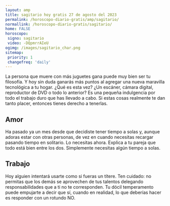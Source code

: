 ```yaml
---
layout: amp
title: sagitario hoy gratis 27 de agosto del 2023 
permalink: /horoscopo-diario-gratis/amp/sagitario/
normallink: /horoscopo-diario-gratis/sagitario/
home: FALSE
horoscopo:
 signo: sagitario
 video: -DQpmrrAIeU
ogimg: /images/sagitario_char.png
sitemap:
 priority: 1
 changefreq: 'daily'
---
```



La persona que muere con más juguetes gana puede muy bien ser tu filosofía. Y hoy sin duda ganarás más puntos al agregar una nueva maravilla tecnológica a tu hogar. ¿Qué es esta vez? ¿Un escáner, cámara digital, reproductor de DVD o todo lo anterior? Es una pequeña indulgencia por todo el trabajo duro que has llevado a cabo. Si estas cosas realmente te dan tanto placer, entonces tienes derecho a tenerlas.

## Amor

Ha pasado ya un mes desde que decidiste tener tiempo a solas y, aunque adoras estar con otras personas, de vez en cuando necesitas recargar pasando tiempo en solitario. Lo necesitas ahora. Explica a tu pareja que todo está bien entre los dos. Simplemente necesitas algún tiempo a solas.

## Trabajo

Hoy alguien intentará usarte como si fueras un títere. Ten cuidado: no permitas que los demás se aprovechen de tus talentos delegando responsabilidades que a ti no te corresponden. Tu dócil temperamento puede empujarte a decir que sí, cuando en realidad, lo que deberías hacer es responder con un rotundo NO.